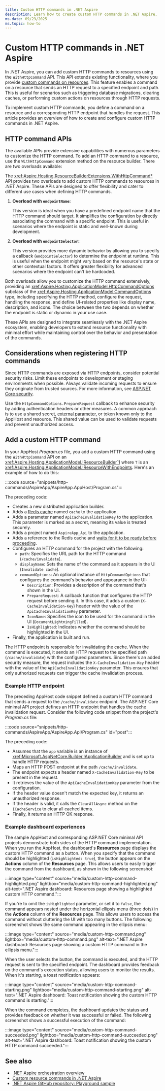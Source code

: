 ```yaml
---
title: Custom HTTP commands in .NET Aspire
description: Learn how to create custom HTTP commands in .NET Aspire.
ms.date: 09/23/2025
ms.topic: how-to
---
```


# Custom HTTP commands in .NET Aspire

In .NET Aspire, you can add custom HTTP commands to resources using the `WithHttpCommand` API. This API extends existing functionality, where you provide [custom commands on resources](custom-resource-commands.md). This feature enables a command on a resource that sends an HTTP request to a specified endpoint and path. This is useful for scenarios such as triggering database migrations, clearing caches, or performing custom actions on resources through HTTP requests.

To implement custom HTTP commands, you define a command on a resource and a corresponding HTTP endpoint that handles the request. This article provides an overview of how to create and configure custom HTTP commands in .NET Aspire.

## HTTP command APIs

The available APIs provide extensive capabilities with numerous parameters to customize the HTTP command. To add an HTTP command to a resource, use the `WithHttpCommand` extension method on the resource builder. There are two overloads available:

The <xref:Aspire.Hosting.ResourceBuilderExtensions.WithHttpCommand*> API provides two overloads to add custom HTTP commands to resources in .NET Aspire. These APIs are designed to offer flexibility and cater to different use cases when defining HTTP commands.

1. **Overload with `endpointName`:**

    This version is ideal when you have a predefined endpoint name that the HTTP command should target. It simplifies the configuration by directly associating the command with a specific endpoint. This is useful in scenarios where the endpoint is static and well-known during development.

1. **Overload with `endpointSelector`:**

    This version provides more dynamic behavior by allowing you to specify a callback (`endpointSelector`) to determine the endpoint at runtime. This is useful when the endpoint might vary based on the resource's state or other contextual factors. It offers greater flexibility for advanced scenarios where the endpoint can't be hardcoded.

Both overloads allow you to customize the HTTP command extensively, providing an <xref:Aspire.Hosting.ApplicationModel.HttpCommandOptions> subclass of the <xref:Aspire.Hosting.ApplicationModel.CommandOptions> type, including specifying the HTTP method, configure the request, handling the response, and define UI-related properties like display name, description, and icons. The choice between the two depends on whether the endpoint is static or dynamic in your use case.

These APIs are designed to integrate seamlessly with the .NET Aspire ecosystem, enabling developers to extend resource functionality with minimal effort while maintaining control over the behavior and presentation of the commands.

## Considerations when registering HTTP commands

Since HTTP commands are exposed via HTTP endpoints, consider potential security risks. Limit these endpoints to development or staging environments when possible. Always validate incoming requests to ensure they originate from trusted sources. For more information, see [ASP.NET Core security](/aspnet/core/security).

Use the `HttpCommandOptions.PrepareRequest` callback to enhance security by adding authentication headers or other measures. A common approach is to use a shared secret, [external parameter](external-parameters.md), or token known only to the AppHost and resource. This shared value can be used to validate requests and prevent unauthorized access.

## Add a custom HTTP command

In your AppHost _Program.cs_ file, you add a custom HTTP command using the `WithHttpCommand` API on an <xref:Aspire.Hosting.ApplicationModel.IResourceBuilder`1> where `T` is an <xref:Aspire.Hosting.ApplicationModel.IResourceWithEndpoints>. Here's an example of how to do this:

:::code source="snippets/http-commands/AspireApp/AspireApp.AppHost/Program.cs":::

The preceding code:

- Creates a new distributed application builder.
- Adds a [Redis cache](../caching/stackexchange-redis-integration.md) named `cache` to the application.
- Adds a parameter named `ApiCacheInvalidationKey` to the application. This parameter is marked as a secret, meaning its value is treated securely.
- Adds a project named `AspireApp_Api` to the application.
- Adds a reference to the Redis cache and [waits for it to be ready before proceeding](orchestrate-resources.md#waiting-for-resources).
- Configures an HTTP command for the project with the following:
  - `path`: Specifies the URL path for the HTTP command (`/cache/invalidate`).
  - `displayName`: Sets the name of the command as it appears in the UI (`Invalidate cache`).
  - `commandOptions`: An optional instance of `HttpCommandOptions` that configures the command's behavior and appearance in the UI:
    - `Description`: Provides a description of the command that's shown in the UI.
    - `PrepareRequest`: A callback function that configures the HTTP request before sending it. In this case, it adds a custom (`X-CacheInvalidation-Key`) header with the value of the `ApiCacheInvalidationKey` parameter.
    - `IconName`: Specifies the icon to be used for the command in the UI (`DocumentLightningFilled`).
    - `IsHighlighted`: Indicates whether the command should be highlighted in the UI.
- Finally, the application is built and run.

The HTTP endpoint is responsible for invalidating the cache. When the command is executed, it sends an HTTP request to the specified path (`/cache/invalidate`) with the configured parameters. Since there's an added security measure, the request includes the `X-CacheInvalidation-Key` header with the value of the `ApiCacheInvalidationKey` parameter. This ensures that only authorized requests can trigger the cache invalidation process.

### Example HTTP endpoint

The preceding AppHost code snippet defined a custom HTTP command that sends a request to the `/cache/invalidate` endpoint. The ASP.NET Core minimal API project defines an HTTP endpoint that handles the cache invalidation request. Consider the following code snippet from the project's _Program.cs_ file:

:::code source="snippets/http-commands/AspireApp/AspireApp.Api/Program.cs" id="post":::

The preceding code:

- Assumes that the `app` variable is an instance of <xref:Microsoft.AspNetCore.Builder.IApplicationBuilder> and is set up to handle HTTP requests.
- Maps an HTTP POST endpoint at the path `/cache/invalidate`.
- The endpoint expects a header named `X-CacheInvalidation-Key` to be present in the request.
- It retrieves the value of the `ApiCacheInvalidationKey` parameter from the configuration.
- If the header value doesn't match the expected key, it returns an unauthorized response.
- If the header is valid, it calls the `ClearAllAsync` method on the `ICacheService` to clear all cached items.
- Finally, it returns an HTTP OK response.

### Example dashboard experiences

The sample AppHost and corresponding ASP.NET Core minimal API projects demonstrate both sides of the HTTP command implementation. When you run the AppHost, the dashboard's **Resources** page displays the custom HTTP command as a button. When you specify that the command should be highlighted (`isHighlighted: true`), the button appears on the **Actions** column of the **Resources** page. This allows users to easily trigger the command from the dashboard, as shown in the following screenshot:

:::image type="content" source="media/custom-http-command-highlighted.png" lightbox="media/custom-http-command-highlighted.png" alt-text=".NET Aspire dashboard: Resources page showing a highlighted custom HTTP command.":::

If you're to omit the `isHighlighted` parameter, or set it to `false`, the command appears nested under the horizontal ellipsis menu (three dots) in the **Actions** column of the **Resources** page. This allows users to access the command without cluttering the UI with too many buttons. The following screenshot shows the same command appearing in the ellipsis menu:

:::image type="content" source="media/custom-http-command.png" lightbox="media/custom-http-command.png" alt-text=".NET Aspire dashboard: Resources page showing a custom HTTP command in the ellipsis menu.":::

When the user selects the button, the command is executed, and the HTTP request is sent to the specified endpoint. The dashboard provides feedback on the command's execution status, allowing users to monitor the results. When it's starting, a toast notification appears:

:::image type="content" source="media/custom-http-command-starting.png" lightbox="media/custom-http-command-starting.png" alt-text=".NET Aspire dashboard: Toast notification showing the custom HTTP command is starting.":::

When the command completes, the dashboard updates the status and provides feedback on whether it was successful or failed. The following screenshot shows a successful execution of the command:

:::image type="content" source="media/custom-http-command-succeeded.png" lightbox="media/custom-http-command-succeeded.png" alt-text=".NET Aspire dashboard: Toast notification showing the custom HTTP command succeeded.":::

## See also

- [.NET Aspire orchestration overview](app-host-overview.md)
- [Custom resource commands in .NET Aspire](custom-resource-commands.md)
- [.NET Aspire GitHub repository: Playground sample](https://github.com/dotnet/aspire/tree/4fdfdbf57d35265913a3bbac38b92d98ed255a5d/playground/TestShop)
